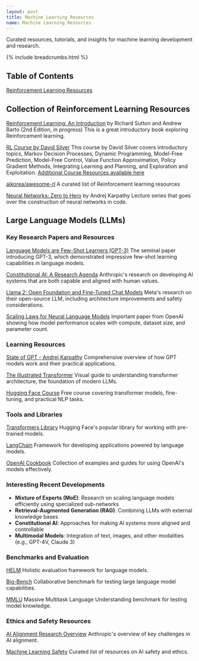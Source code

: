```yaml
---
layout: post
title: Machine Learning Resources
name: Machine Learning Resources
---
```

Curated resources, tutorials, and insights for machine learning development and research.

{% include breadcrumbs.html %}

## Table of Contents

[Reinforcement Learning Resources](#collection-of-reinforcement-learning-resources)

## Collection of Reinforcement Learning Resources

[Reinforcement Learning: An Introduction](http://incompleteideas.net/book/the-book-2nd.html) by Richard Sutton and Andrew Barto (2nd Edition, in progress)
This is a great introductory book exploring Reinforcement learning. 

[RL Course by David Silver](https://www.youtube.com/watch?v=2pWv7GOvuf0)
This course by David Silver covers introductory topics, Markov Decision Processes, Dynamic Programming, Model-Free Prediction, Model-Free Control, Value Function Approximation, Policy Gradient Methods, Integrating Learning and Planning, and Exploration and Exploitation.
[Additional Course Resources available here](https://www.davidsilver.uk/teaching/)

[aikorea/awesome-rl](https://github.com/aikorea/awesome-rl)
A curated list of Reinforcement learning resources

[Neural Networks: Zero to Hero](https://karpathy.ai/zero-to-hero.html) by Andrej Karpathy
Lecture series that goes over the construction of neural networks in code.

## Large Language Models (LLMs)

### Key Research Papers and Resources

[Language Models are Few-Shot Learners (GPT-3)](https://arxiv.org/abs/2005.14165)
The seminal paper introducing GPT-3, which demonstrated impressive few-shot learning capabilities in language models.

[Constitutional AI: A Research Agenda](https://arxiv.org/abs/2310.07018)
Anthropic's research on developing AI systems that are both capable and aligned with human values.

[Llama 2: Open Foundation and Fine-Tuned Chat Models](https://arxiv.org/abs/2307.09288)
Meta's research on their open-source LLM, including architecture improvements and safety considerations.

[Scaling Laws for Neural Language Models](https://arxiv.org/abs/2001.08361)
Important paper from OpenAI showing how model performance scales with compute, dataset size, and parameter count.

### Learning Resources

[State of GPT - Andrej Karpathy](https://build.microsoft.com/en-US/sessions/db3f4859-cd30-4445-a0cd-553c3304f8e2)
Comprehensive overview of how GPT models work and their practical applications.

[The Illustrated Transformer](https://jalammar.github.io/illustrated-transformer/)
Visual guide to understanding transformer architecture, the foundation of modern LLMs.

[Hugging Face Course](https://huggingface.co/course)
Free course covering transformer models, fine-tuning, and practical NLP tasks.

### Tools and Libraries

[Transformers Library](https://github.com/huggingface/transformers)
Hugging Face's popular library for working with pre-trained models.

[LangChain](https://github.com/langchain-ai/langchain)
Framework for developing applications powered by language models.

[OpenAI Cookbook](https://github.com/openai/openai-cookbook)
Collection of examples and guides for using OpenAI's models effectively.

### Interesting Recent Developments

- **Mixture of Experts (MoE)**: Research on scaling language models efficiently using specialized sub-networks
- **Retrieval-Augmented Generation (RAG)**: Combining LLMs with external knowledge bases
- **Constitutional AI**: Approaches for making AI systems more aligned and controllable
- **Multimodal Models**: Integration of text, images, and other modalities (e.g., GPT-4V, Claude 3)

### Benchmarks and Evaluation

[HELM](https://crfm.stanford.edu/helm/latest/)
Holistic evaluation framework for language models.

[Big-Bench](https://github.com/google/BIG-bench)
Collaborative benchmark for testing large language model capabilities.

[MMLU](https://arxiv.org/abs/2009.03300)
Massive Multitask Language Understanding benchmark for testing model knowledge.

### Ethics and Safety Resources

[AI Alignment Research Overview](https://www.anthropic.com/index/core-views-on-ai-safety)
Anthropic's overview of key challenges in AI alignment.

[Machine Learning Safety](https://vkrakovna.wordpress.com/ai-safety-resources/)
Curated list of resources on AI safety and ethics.
